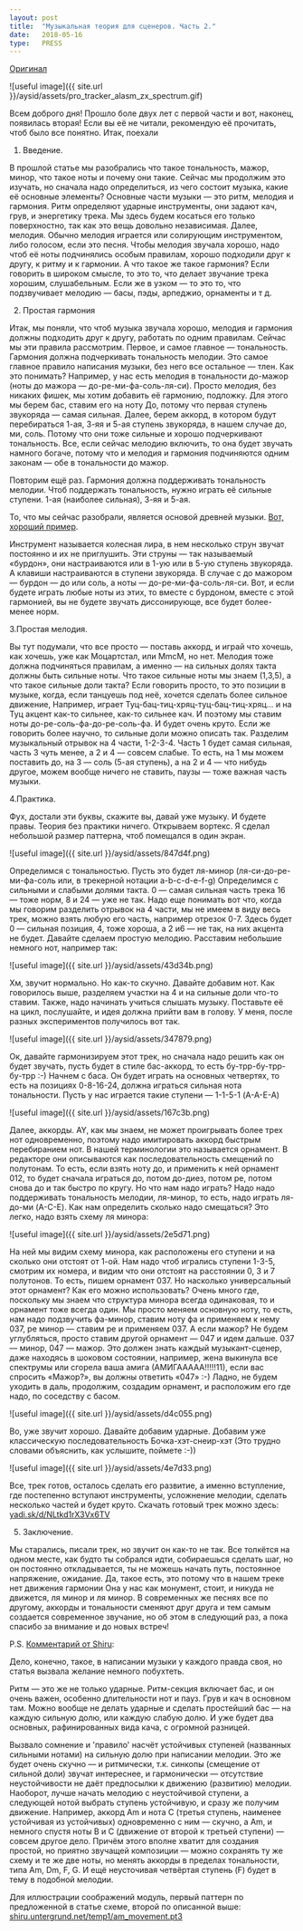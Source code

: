 ```yaml
---
layout: post
title:  "Музыкальная теория для сценеров. Часть 2."
date:   2018-05-16
type:   PRESS
---
```

[Оригинал](http://hype.retroscene.org/blog/812.html)

![useful image]({{ site.url }}/aysid/assets/pro_tracker_alasm_zx_spectrum.gif)

Всем доброго дня!
Прошло боле двух лет с первой части и вот, наконец, появилась вторая! Если вы её не читали, рекомендую её прочитать, чтоб было все понятно. Итак, поехали

1. Введение.

В прошлой статье мы разобрались что такое тональность, мажор, минор, что такое ноты и почему они такие. Сейчас мы продолжим это изучать, но сначала надо определиться, из чего состоит музыка, какие её основные элементы?
Основные части музыки — это ритм, мелодия и гармония.
Ритм определяют ударные инструменты, они задают кач, грув, и энергетику трека. Мы здесь будем косаться его только поверхностно, так как это вещь довольно независимая. 
Далее, мелодия. Обычно мелодия играется или солирующим инструментом, либо голосом, если это песня. Чтобы мелодия звучала хорошо, надо чтоб её ноты подчинялись особым правилам, хорошо подходили друг к другу, к ритму и к гармонии. А что такое же такое гармония? Если говорить в широком смысле, то это то, что делает звучание трека хорошим, слушабельным. Если же в узком — то это то, что подзвучивает мелодию — басы, пэды, арпеджио, орнаменты и т д.

2. Простая гармония

Итак, мы поняли, что чтоб музыка звучала хорошо, мелодия и гармония должны подходить друг к другу, работать по одним правилам. Сейчас мы эти правила рассмотрим. Первое, и самое главное — тональность. Гармония должна подчеркивать тональность мелодии. Это самое главное правило написания музыки, без него все остальное — тлен. Как это понимать? Например, у нас есть мелодия в тональности до-мажор (ноты до мажора — до-ре-ми-фа-соль-ля-си). Просто мелодия, без никаких фишек, мы хотим добавить её гармонию, подложку. Для этого мы берем бас, ставим его на ноту До, потому что первая ступень звукоряда — самая сильная. Далее, берем аккорд, в котором будут перебираться 1-ая, 3-яя и 5-ая ступень звукоряда, в нашем случае до, ми, соль. Потому что они тоже сильные и хорошо подчеркивают тональность. Все, если сейчас мелодию включить, то она будет звучать намного богаче, потому что и мелодия и гармония подчиняются одним законам — обе в тональности до мажор.

Повторим ещё раз. Гармония должна поддерживать тональность мелодии. Чтоб поддержать тональность, нужно играть её сильные ступени. 1-ая (наиболее сильная), 3-яя и 5-ая. 

То, что мы сейчас разобрали, является основой древней музыки. [Вот, хороший пример](https://www.youtube.com/watch?v=gcjRLD5ZBIY).

Инструмент называется колесная лира, в нем несколько струн звучат постоянно и их не приглушить. Эти струны — так называемый «бурдон», они настраиваются или в 1-ую или в 5-ую ступень звукоряда. А клавиши настраиваются в ступени звукоряда. В случае с до мажором — бурдон — до или соль, а ноты — до-ре-ми-фа-соль-ля-си. Вот, и если будете играть любые ноты из этих, то вместе с бурдоном, вместе с этой гармонией, вы не будете звучать диссонирующе, все будет более-менее норм.

3.Простая мелодия.

Вы тут подумали, что все просто — поставь аккорд, и играй что хочешь, как хочешь, уже как Моцартстал, или MmcM, но нет. Мелодия тоже должна подчиняться правилам, а именно — на сильных долях такта должны быть сильные ноты. Что такое сильные ноты мы знаем (1,3,5), а что такое сильные доли такта? Если говорить просто, то это позиции в музыке, когда, если танцуешь под неё, хочется сделать более сильное движение, Например, играет Туц-бац-тиц-хряц-туц-бац-тиц-хряц… и на Туц акцент как-то сильнее, как-то сильнее кач. И поэтому мы ставим ноты до-ре-соль-фа-до-ре-соль-фа. И будет очень круто. Если же говорить более научно, то сильные доли можно описать так. Разделим музыкальный отрывок на 4 части, 1-2-3-4. Часть 1 будет самая сильная, часть 3 чуть менее, а 2 и 4 — совсем слабые. То есть, на 1 мы можем поставить до, на 3 — соль (5-ая ступень), а на 2 и 4 — что нибудь другое, можем вообще ничего не ставить, паузы — тоже важная часть музыки.

4.Практика.

Фух, достали эти буквы, скажите вы, давай уже музыку. И будете правы. Теория без практики ничего.
Открываем вортекс. Я сделал небольшой размер паттерна, чтоб помещался в один экран.

![useful image]({{ site.url }}/aysid/assets/847d4f.png)

Определимся с тональностью. Пусть это будет ля-минор (ля-си-до-ре-ми-фа-соль или, в трекерной нотации a-b-c-d-e-f-g) 
Определимся с сильными и слабыми долями такта. 0 — самая сильная часть трека 16 — тоже норм, 8 и 24 — уже не так. Надо еще понимать вот что, когда мы говорим разделить отрывок на 4 части, мы не имеем в виду весь трек, можно взять любую его часть, например отрезок 0-7. Здесь будет 0 — сильная позиция, 4, тоже хороша, а 2 и6 — не так, на них акцента не будет.
Давайте сделаем простую мелодию. Расставим небольшие немного нот, например так:

![useful image]({{ site.url }}/aysid/assets/43d34b.png)

Хм, звучит нормально. Но как-то скучно. Давайте добавим нот. Как говорилось выше, разделяем участки на 4 и на сильные доли что-то ставим. Также, надо начинать учиться слышать музыку. Поставьте её на цикл, послушайте, и идея должна прийти вам в голову. У меня, после разных экспериментов получилось вот так.

![useful image]({{ site.url }}/aysid/assets/347879.png)

Ок, давайте гармонизируем этот трек, но сначала надо решить как он будет звучать, пусть будет в стиле бас-аккорд, то есть бу-трр-бу-трр-бу-трр :-)
Начнем с баса. Он будет играть на основных четвертях, то есть на позициях 0-8-16-24, должна играться сильная нота тональности. Пусть у нас играется такие ступени — 1-1-5-1 (A-A-E-A)

![useful image]({{ site.url }}/aysid/assets/167c3b.png)

Далее, аккорды. AY, как мы знаем, не может проигрывать более трех нот одновременно, поэтому надо имитировать аккорд быстрым перебиранием нот. В нашей терминологии это называется орнамент.
В редакторе они описываются как последовательность смещений по полутонам. То есть, если взять ноту до, и применить к ней орнамент 012, то будет сначала играться до, потом до-диез, потом ре, потом снова до и так быстро по кругу. Но что нам надо играть? Надо надо поддерживать тональность мелодии, ля-минор, то есть, надо играть ля-до-ми (A-C-E). Как нам определить сколько надо смещаться? Это легко, надо взять схему ля минора: 

![useful image]({{ site.url }}/aysid/assets/2e5d71.png)

На ней мы видим схему минора, как расположены его ступени и на сколько они отстоят от 1-ой. Нам надо чтоб игрались ступени 1-3-5, смотрим их номера, и видим что они отстоят на расстоянии 0, 3 и 7 полутонов. То есть, пишем орнамент 037. Но насколько универсальный этот орнамент? Как его можно использовать? Очень много где, поскольку мы знаем что структура минора всегда одинаковая, то и орнамент тоже всегда один. Мы просто меняем основную ноту, то есть, нам надо подзвучить фа-минор, ставим ноту фа и применяем к нему 037, ре минор — ставим ре и применяем 037. А если мажор? Не будем углубляться, просто ставим другой орнамент — 047 и идем дальше. 037 — минор, 047 — мажор. Это должен знать каждый музыкант-сценер, даже находясь в шоковом состоянии, например, жена выкинула все спектрумы или сгорела ваша амига (АМИГААААА!!!!!11), если вас спросить «Мажор?», вы должны ответить «047» :-)
Ладно, не будем уходить в даль, продолжим, создадим орнамент, и расположим его где надо, по соседству с басом.

![useful image]({{ site.url }}/aysid/assets/d4c055.png)

Во, уже звучит хорошо. Давайте добавим ударные. Добавим уже классическую последовательность Бочка-хэт-снеир-хэт (Это трудно словами объяснить, как услышите, поймете :-))

![useful image]({{ site.url }}/aysid/assets/4e7d33.png)

Все, трек готов, осталось сделать его развитие, а именно вступление, где постепенно вступают инструменты, усложнение мелодии, сделать несколько частей и будет круто.
Скачать готовый трек можно здесь: [yadi.sk/d/NLtkd1rX3Vx6TV](yadi.sk/d/NLtkd1rX3Vx6TV)

5. Заключение.

Мы старались, писали трек, но звучит он как-то не так. Все толкётся на одном месте, как будто ты собрался идти, собираешься сделать шаг, но он постоянно откладывается, ты не можешь начать путь, постоянное напряжение, ожидание. Да, такое есть, это потому что в нашем треке нет движения гармонии Она у нас как монумент, стоит, и никуда не движется, ля минор и ля минор. В современных же песнях все по другому, аккорды и тональности сменяют друг друга и тем самым создается современное звучание, но об этом в следующий раз, а пока спасибо за внимание и до новых встреч!


P.S.
[Комментарий от Shiru](http://hype.retroscene.org/profile/Shiru/):

Дело, конечно, такое, в написании музыки у каждого правда своя, но статья вызвала желание немного побухтеть.

Ритм — это же не только ударные. Ритм-секция включает бас, и он очень важен, особенно длительности нот и пауз. Грув и кач в основном там. Можно вообще не делать ударные и сделать простейший бас — на каждую сильную долю, или каждую слабую долю. И уже будет два основных, рафинированных вида кача, с огромной разницей.

Вызвало сомнение и 'правило' насчёт устойчивых ступеней (названных сильными нотами) на сильную долю при написании мелодии. Это же будет очень скучно — и ритмически, т.к. синкопы (смещение от сильной доли) звучат интереснее, и гармонически — отсутствие неустойчивости не даёт предпосылки к движению (развитию) мелодии. Наоборот, лучше начать мелодию с неустойчивой ступени, а следующей нотой выбрать ступень устойчивую, и сразу же получим движение. Например, аккорд Am и нота С (третья ступень, наименее устойчивая из устойчивых) одновременно с ним — скучно, а Am, и немного спустя ноты B и C (движение от второй к третьей ступени) — совсем другое дело. Причём этого вполне хватит для создания простой, но приятно звучащей композиции — можно сохранять ту же схему и те же две ноты, но менять аккорды в пределах тональности, типа Am, Dm, F, G. И ещё неусточивая четвёртая ступень (F) будет в тему в подобной мелодии.

Для иллюстрации соображений модуль, первый паттерн по предложенной в статье схеме, второй по описанной выше: [shiru.untergrund.net/temp1/am_movement.pt3](shiru.untergrund.net/temp1/am_movement.pt3)